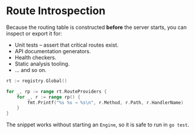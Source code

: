 # Route Introspection

Because the routing table is constructed **before** the server starts, you can
inspect or export it for:

*   Unit tests – assert that critical routes exist.
*   API documentation generators.
*   Health checkers.
*   Static analysis tooling.
*   ... and so on.

```go
rt := registry.Global()

for _, rp := range rt.RouteProviders {
    for _, r := range rp() {
        fmt.Printf("%s %s → %s\n", r.Method, r.Path, r.HandlerName)
    }
}
```

The snippet works without starting an `Engine`, so it is
safe to run in `go test`.
